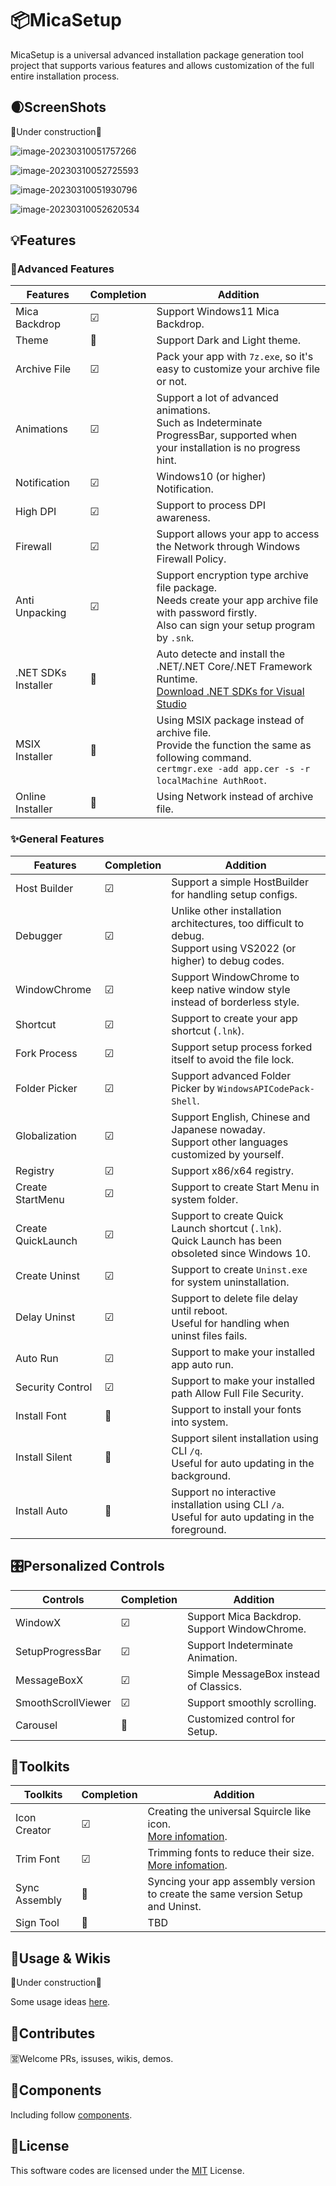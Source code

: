# 📦MicaSetup

MicaSetup is a universal advanced installation package generation tool project that supports various features and allows customization of the full entire installation process.

## 🌒ScreenShots

🚧Under construction🚧

<img src="assets/image-20230310051757266.png" alt="image-20230310051757266" style="zoom:100%;" />

![image-20230310052725593](assets/image-20230310052725593.png)

![image-20230310051930796](assets/image-20230310051930796.png)

![image-20230310052620534](assets/image-20230310052620534.png)

## 💡Features

### 🌟Advanced Features

| Features            | Completion | Addition                                                     |
| ------------------- | ---------- | ------------------------------------------------------------ |
| Mica Backdrop       | ☑          | Support Windows11 Mica Backdrop.                             |
| Theme               | 🔲          | Support Dark and Light theme.                                |
| Archive File        | ☑          | Pack your app with `7z.exe`, so it's easy to customize your archive file or not. |
| Animations          | ☑          | Support a lot of advanced animations.<br />Such as Indeterminate ProgressBar, supported when your installation is no progress hint. |
| Notification        | ☑          | Windows10 (or higher) Notification.                          |
| High DPI            | ☑          | Support to process DPI awareness.                            |
| Firewall            | ☑          | Support allows your app to access the Network through Windows Firewall Policy. |
| Anti Unpacking      | ☑          | Support encryption type archive file package.<br />Needs create your app archive file with password firstly.<br />Also can sign your setup program by `.snk`. |
| .NET SDKs Installer | 🔲          | Auto detecte and install the .NET/.NET Core/.NET Framework Runtime.<br />[Download .NET SDKs for Visual Studio](https://dotnet.microsoft.com/en-us/download/visual-studio-sdks) |
| MSIX Installer      | 🔲          | Using MSIX package instead of archive file.<br />Provide the function the same as following command.<br />`certmgr.exe -add app.cer -s -r localMachine AuthRoot`. |
| Online Installer    | 🔲          | Using Network instead of archive file.                       |

### ✨General Features

| Features           | Completion | Addition                                                     |
| ------------------ | ---------- | ------------------------------------------------------------ |
| Host Builder       | ☑          | Support a simple HostBuilder for handling setup configs.     |
| Debugger           | ☑          | Unlike other installation architectures, too difficult to debug.<br />Support using VS2022 (or higher) to debug codes. |
| WindowChrome       | ☑          | Support WindowChrome to keep native window style instead of borderless style. |
| Shortcut           | ☑          | Support to create your app shortcut (`.lnk`).                |
| Fork Process       | ☑          | Support setup process forked itself to avoid the file lock.  |
| Folder Picker      | ☑          | Support advanced Folder Picker by `WindowsAPICodePack-Shell`. |
| Globalization      | ☑          | Support English, Chinese and Japanese nowaday.<br />Support other languages customized by yourself. |
| Registry           | ☑          | Support x86/x64 registry.                                    |
| Create StartMenu   | ☑          | Support to create Start Menu in system folder.               |
| Create QuickLaunch | ☑          | Support to create Quick Launch shortcut (`.lnk`).<br />Quick Launch has been obsoleted since Windows 10. |
| Create Uninst      | ☑          | Support to create `Uninst.exe` for system uninstallation.    |
| Delay Uninst       | ☑          | Support to delete file delay until reboot.<br />Useful for handling when uninst files fails. |
| Auto Run           | ☑          | Support to make your installed app auto run.                 |
| Security Control   | ☑          | Support to make your installed path Allow Full File Security. |
| Install Font       | 🔲          | Support to install your fonts into system.                   |
| Install Silent     | 🔲          | Support silent installation using CLI `/q`.<br />Useful for auto updating in the background. |
| Install Auto       | 🔲          | Support no interactive installation using CLI `/a`.<br />Useful for auto updating in the foreground. |

## 🎛️Personalized Controls

| Controls           | Completion | Addition                                          |
| ------------------ | ---------- | ------------------------------------------------- |
| WindowX            | ☑          | Support Mica Backdrop.<br />Support WindowChrome. |
| SetupProgressBar   | ☑          | Support Indeterminate Animation.                  |
| MessageBoxX        | ☑          | Simple MessageBox instead of Classics.            |
| SmoothScrollViewer | ☑          | Support smoothly scrolling.                       |
| Carousel           | 🔲          | Customized control for Setup.                     |

## 🔣Toolkits

| Toolkits      | Completion | Addition                                                     |
| ------------- | ---------- | ------------------------------------------------------------ |
| Icon Creator  | ☑          | Creating the universal Squircle like icon.<br />[More infomation](src/MicaSetup.Tools/MicaSquircle/README.md). |
| Trim Font     | ☑          | Trimming fonts to reduce their size.<br />[More infomation](src/MicaSetup.Tools/MicaFontTrim/README.md). |
| Sync Assembly | 🔲          | Syncing your app assembly version to create the same version Setup and Uninst. |
| Sign Tool     | 🔲          | TBD                                                          |

## 📖Usage & Wikis

🚧Under construction🚧

Some usage ideas [here](src/README.md).

## 🚀Contributes

🈺Welcome PRs, issuses, wikis, demos.

## 🌟Components

Including follow [components](COMPONENTS.md).

## 📑License

This software codes are licensed under the [MIT](LICENSE) License.

